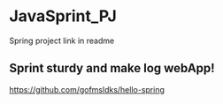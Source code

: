 # JavaSprint_PJ
 Spring project link in readme 


## Sprint sturdy and make log webApp!
https://github.com/gofmsldks/hello-spring
